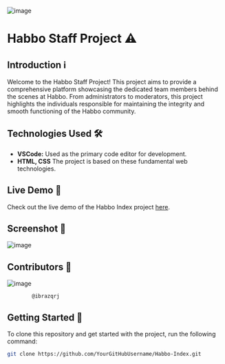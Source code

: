 ![image](https://github.com/ibrazqrj/Habbo-Staff/assets/153816768/84710aca-32f6-488b-85be-792c4438b975)



# Habbo Staff Project ⚠️ 

## Introduction ℹ️

Welcome to the Habbo Staff Project! This project aims to provide a comprehensive platform showcasing the dedicated team members behind the scenes at Habbo. From administrators to moderators, this project highlights the individuals responsible for maintaining the integrity and smooth functioning of the Habbo community.

## Technologies Used 🛠️

- **VSCode:** Used as the primary code editor for development.
- **HTML, CSS** The project is based on these fundamental web technologies.

## Live Demo 🚀

Check out the live demo of the Habbo Index project [here](https://habbo-staff.vercel.app/).

## Screenshot 📸

![image](https://github.com/ibrazqrj/Habbo-Staff/assets/153816768/54208404-3377-4a7b-91bf-2cafb57caf2d)

## Contributors 👥
![image](https://github.com/ibrazqrj/Habbo-Staff/assets/153816768/e284cd7b-bf1b-4f2f-9292-ae515d8acde7)


            @ibrazqrj

## Getting Started 🚀

To clone this repository and get started with the project, run the following command:

```bash
git clone https://github.com/YourGitHubUsername/Habbo-Index.git
